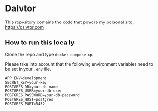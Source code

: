 # Dalvtor
This repository contains the code that powers my personal site, https://dalvtor.com

## How to run this locally

Clone the repo and type
`docker-compose up`.

Please take into account that the following environment variables need to be set in your `.env` file.

`APP_ENV=development`\
`SECRET_KEY=your-key`\
`POSTGRES_DB=your-db-name`\
`POSTGRES_USER=your-db-user`\
`POSTGRES_PASSWORD=your-db-password`\
`POSTGRES_HOST=postgres`\
`POSTGRES_PORT=5432`

